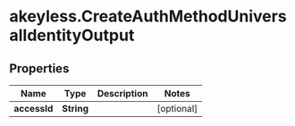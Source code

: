 # akeyless.CreateAuthMethodUniversalIdentityOutput

## Properties

Name | Type | Description | Notes
------------ | ------------- | ------------- | -------------
**accessId** | **String** |  | [optional] 


